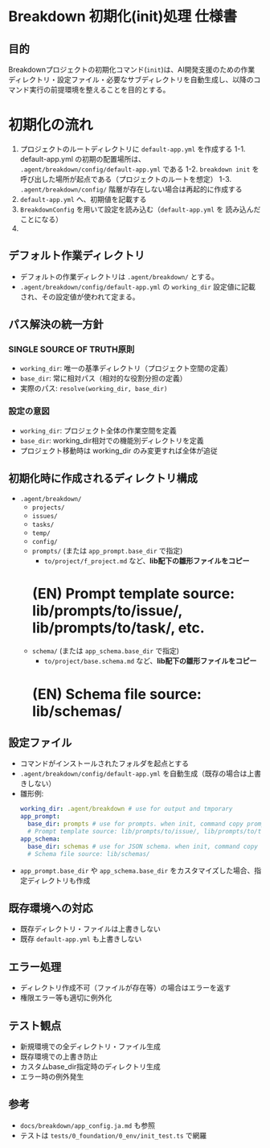 # Breakdown 初期化(init)処理 仕様書

## 目的
Breakdownプロジェクトの初期化コマンド(`init`)は、AI開発支援のための作業ディレクトリ・設定ファイル・必要なサブディレクトリを自動生成し、以降のコマンド実行の前提環境を整えることを目的とする。

# 初期化の流れ

1. プロジェクトのルートディレクトリに `default-app.yml` を作成する
1-1. default-app.yml の初期の配置場所は、 `.agent/breakdown/config/default-app.yml` である
1-2. `breakdown init` を呼び出した場所が起点である（プロジェクトのルートを想定）
1-3. `.agent/breakdown/config/` 階層が存在しない場合は再起的に作成する
2. `default-app.yml` へ、初期値を記載する
3. `BreakdownConfig` を用いて設定を読み込む（`default-app.yml` を 読み込んだことになる）
4. 


## デフォルト作業ディレクトリ
- デフォルトの作業ディレクトリは `.agent/breakdown/` とする。
- `.agent/breakdown/config/default-app.yml` の `working_dir` 設定値に記載され、その設定値が使われて定まる。

## パス解決の統一方針
### SINGLE SOURCE OF TRUTH原則
- `working_dir`: 唯一の基準ディレクトリ（プロジェクト空間の定義）
- `base_dir`: 常に相対パス（相対的な役割分担の定義）
- 実際のパス: `resolve(working_dir, base_dir)`

### 設定の意図
- `working_dir`: プロジェクト全体の作業空間を定義
- `base_dir`: working_dir相対での機能別ディレクトリを定義
- プロジェクト移動時は working_dir のみ変更すれば全体が追従

## 初期化時に作成されるディレクトリ構成
- `.agent/breakdown/`
  - `projects/`
  - `issues/`
  - `tasks/`
  - `temp/`
  - `config/`
  - `prompts/` (または `app_prompt.base_dir` で指定)
    - `to/project/f_project.md` など、**lib配下の雛形ファイルをコピー**
    # (EN) Prompt template source: lib/prompts/to/issue/, lib/prompts/to/task/, etc.
  - `schema/` (または `app_schema.base_dir` で指定)
    - `to/project/base.schema.md` など、**lib配下の雛形ファイルをコピー**
    # (EN) Schema file source: lib/schemas/

## 設定ファイル
- コマンドがインストールされたフォルダを起点とする
- `.agent/breakdown/config/default-app.yml` を自動生成（既存の場合は上書きしない）
- 雛形例:
  ```yaml
  working_dir: .agent/breakdown # use for output and tmporary
  app_prompt:
    base_dir: prompts # use for prompts. when init, command copy prompt files from app default (lib配下) to this dir.
    # Prompt template source: lib/prompts/to/issue/, lib/prompts/to/task/, etc.
  app_schema:
    base_dir: schemas # use for JSON schema. when init, command copy schema files from app default (lib配下) to this dir.
    # Schema file source: lib/schemas/
  ```
- `app_prompt.base_dir` や `app_schema.base_dir` をカスタマイズした場合、指定ディレクトリも作成

## 既存環境への対応
- 既存ディレクトリ・ファイルは上書きしない
- 既存 `default-app.yml` も上書きしない

## エラー処理
- ディレクトリ作成不可（ファイルが存在等）の場合はエラーを返す
- 権限エラー等も適切に例外化

## テスト観点
- 新規環境での全ディレクトリ・ファイル生成
- 既存環境での上書き防止
- カスタムbase_dir指定時のディレクトリ生成
- エラー時の例外発生

## 参考
- `docs/breakdown/app_config.ja.md` も参照
- テストは `tests/0_foundation/0_env/init_test.ts` で網羅 